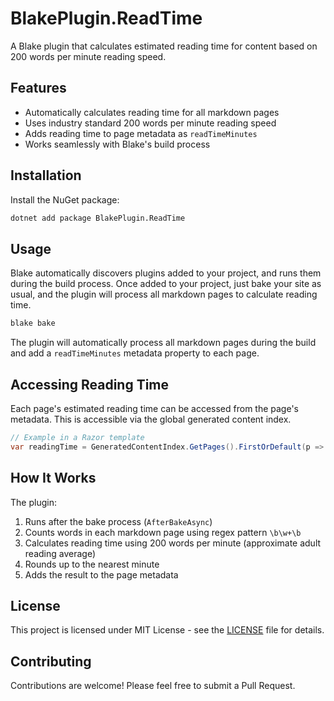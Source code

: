 # BlakePlugin.ReadTime

A Blake plugin that calculates estimated reading time for content based on 200 words per minute reading speed.

## Features

- Automatically calculates reading time for all markdown pages
- Uses industry standard 200 words per minute reading speed
- Adds reading time to page metadata as `readTimeMinutes`
- Works seamlessly with Blake's build process

## Installation

Install the NuGet package:

```bash
dotnet add package BlakePlugin.ReadTime
```

## Usage

Blake automatically discovers plugins added to your project, and runs them during the build process. Once added to your project, just bake your site as usual, and the plugin will process all markdown pages to calculate reading time.

```bash
blake bake
```

The plugin will automatically process all markdown pages during the build and add a `readTimeMinutes` metadata property to each page.

## Accessing Reading Time

Each page's estimated reading time can be accessed from the page's metadata. This is accessible via the global generated content index.

```csharp
// Example in a Razor template
var readingTime = GeneratedContentIndex.GetPages().FirstOrDefault(p => p.Slug == "your-page-slug")?.Metadata["readTimeMinutes"];
```

## How It Works

The plugin:

1. Runs after the bake process (`AfterBakeAsync`)
2. Counts words in each markdown page using regex pattern `\b\w+\b`
3. Calculates reading time using 200 words per minute (approximate adult reading average)
4. Rounds up to the nearest minute
5. Adds the result to the page metadata

## License

This project is licensed under MIT License - see the [LICENSE](LICENSE) file for details.

## Contributing

Contributions are welcome! Please feel free to submit a Pull Request.
